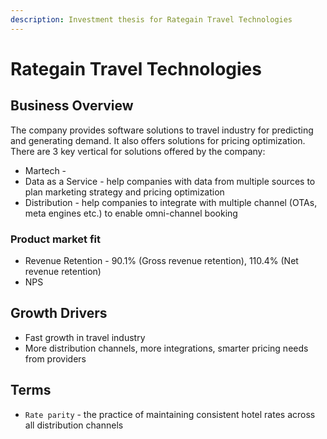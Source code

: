 ```yaml
---
description: Investment thesis for Rategain Travel Technologies
---
```



# Rategain Travel Technologies


## Business Overview
The company provides software solutions to travel industry for predicting and generating demand. It also offers solutions for pricing optimization. There are 3 key vertical for solutions offered by the company:

- Martech - 
- Data as a Service - help companies with data from multiple sources to plan marketing strategy and pricing optimization
- Distribution - help companies to integrate with multiple channel (OTAs, meta engines etc.) to enable omni-channel booking 


### Product market fit
- Revenue Retention - 90.1% (Gross revenue retention), 110.4% (Net revenue retention)
- NPS 


## Growth Drivers
- Fast growth in travel industry
- More distribution channels, more integrations, smarter pricing needs from providers


## Terms

- `Rate parity` - the practice of maintaining consistent hotel rates across all distribution channels
